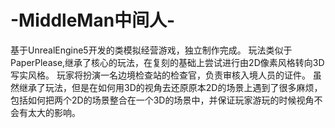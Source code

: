 # -MiddleMan中间人-
  基于UnrealEngine5开发的类模拟经营游戏，独立制作完成。
  玩法类似于PaperPlease,继承了核心的玩法，在复刻的基础上尝试进行由2D像素风格转向3D写实风格。
  玩家将扮演一名边境检查站的检查官，负责审核入境人员的证件。
  虽然继承了玩法，但是在如何用3D的视角去还原原本2D的场景上遇到了很多麻烦，包括如何把两个2D的场景整合在一个3D的场景中，并保证玩家游玩的时候视角不会有太大的影响。
  
